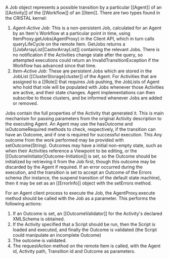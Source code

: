A Job object represents a possible transition by a particular [[Agent]] of an [[Activity]] of the [[Workflow]] of an [[Item]]. There are two types found in the CRISTAL kernel:

 1. *Agent-Active Job*: This is a non-persistent Job, calculated for an Agent by an Item's Workflow at a particular point in time, using ItemProxy.getJobs(AgentProxy) in the Client API, which in turn calls queryLifeCycle on the remote Item. GetJobs returns a [[JobArrayList|CastorArrayList]] containing the relevant Jobs. There is no notification if the Activities change state after the query, so attempted executions could return an InvalidTransitionException if the Workflow has advanced since that time.
 1. *Item-Active Job*: These are persistent Jobs which are stored in the JobList [[ClusterStorage|cluster]] of the Agent. For Activities that are assigned to a [[Role]] that requires Job pushing, the JobLists of Agent who hold that role will be populated with Jobs whenever those Activities are active, and their state changes. Agent implementations can then subscribe to those clusters, and be informed whenever Jobs are added or removed.

Jobs contain the full properties of the Activity that generated it. This is main mechanism for passing parameters from the original Activity description to the executing Agent. An Agent may use the hasOutcome and isOutcomeRequired methods to check, respectively, if the transition can have an Outcome, and if one is required for successful execution. This Any outcome from the work performed may be provided with setOutcome(String). Outcomes may have a initial non-empty state, such as when their Activities reference a Viewpoint to be editing, or the [[OutcomeInitiator|Outcome-Initiation]] is set, so the Outcome should be initialized by retrieving it from the Job first, though this outcome may be discarded by the Agent if required. If an error occurred during the execution, and the transition is set to accept an Outcome of the Errors schema (for instance, the suspend transition of the default state machine), then it may be set as an [[ErrorInfo]] object with the setErrors method.

For an Agent client process to execute the Job, the AgentProxy.execute method should be called with the Job as a parameter. This performs the following actions:
 1. If an Outcome is set, an [[OutcomeValidator]] for the Activity's declared XMLSchema is obtained.
 1. If the Activity specified that a Script should be run, then the Script is loaded and executed, and finally the Outcome is validated (the Script could manipulate an incomplete Outcome)
 1. The outcome is validated.
 1. The requestAction method on the remote Item is called, with the Agent id, Activity path, Transition id and Outcome as parameters.